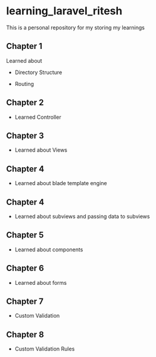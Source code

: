 # learning_laravel_ritesh

This is a personal repository for my storing my learnings

## Chapter 1

Learned about

- Directory Structure

- Routing

## Chapter 2

- Learned Controller

## Chapter 3

- Learned about Views

## Chapter 4

- Learned about blade template engine

## Chapter 4

- Learned about subviews and passing data to subviews

## Chapter 5

- Learned about components

## Chapter 6

- Learned about forms

## Chapter 7

- Custom Validation

## Chapter 8

- Custom Validation Rules

